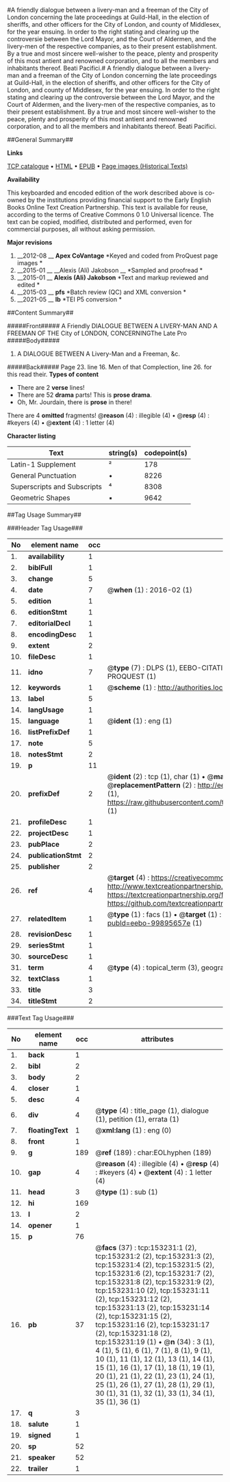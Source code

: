 #A friendly dialogue between a livery-man and a freeman of the City of London concerning the late proceedings at Guild-Hall, in the election of sheriffs, and other officers for the City of London, and county of Middlesex, for the year ensuing. In order to the right stating and clearing up the controversie between the Lord Mayor, and the Court of Aldermen, and the livery-men of the respective companies, as to their present establishment. By a true and most sincere well-wisher to the peace, plenty and prosperity of this most antient and renowned corporation, and to all the members and inhabitants thereof. Beati Pacifici.#
A friendly dialogue between a livery-man and a freeman of the City of London concerning the late proceedings at Guild-Hall, in the election of sheriffs, and other officers for the City of London, and county of Middlesex, for the year ensuing. In order to the right stating and clearing up the controversie between the Lord Mayor, and the Court of Aldermen, and the livery-men of the respective companies, as to their present establishment. By a true and most sincere well-wisher to the peace, plenty and prosperity of this most antient and renowned corporation, and to all the members and inhabitants thereof. Beati Pacifici.

##General Summary##

**Links**

[TCP catalogue](http://www.ota.ox.ac.uk/tcp/)  • 
[HTML](http://tei.it.ox.ac.uk/tcp/Texts-HTML/free/A84/A84928.html)  • 
[EPUB](http://tei.it.ox.ac.uk/tcp/Texts-EPUB/free/A84/A84928.epub) • 
[Page images (Historical Texts)](https://historicaltexts.jisc.ac.uk/eebo-99895657e)

**Availability**

This keyboarded and encoded edition of the work described above is co-owned by the
    institutions providing financial support to the Early English Books Online Text Creation
    Partnership. This text is available for reuse, according to the terms of  Creative Commons 0 1.0 Universal
    licence. The text can be copied, modified, distributed and performed, even for commercial
    purposes, all without asking permission.

**Major revisions**

1. __2012-08 __ __Apex CoVantage__ *Keyed and coded from ProQuest page images *
1. __2015-01 __ __Alexis (Ali) Jakobson __ *Sampled and proofread *
1. __2015-01 __ __Alexis (Ali) Jakobson__ *Text and markup reviewed and edited *
1. __2015-03 __ __pfs__ *Batch review (QC) and XML conversion *
1. __2021-05 __ __lb__ *TEI P5 conversion *

##Content Summary##

#####Front#####
A Friendly DIALOGUE BETWEEN A LIVERY-MAN AND A FREEMAN OF THE City of LONDON, CONCERNINGThe Late Pro
#####Body#####

1. A DIALOGUE BETWEEN A Livery-Man and a Freeman, &c.

#####Back#####
Page 23. line 16. Men of that Complection, line 26. for this read their.
**Types of content**

  * There are 2 **verse** lines!
  * There are 52 **drama** parts! This is **prose drama**.
  * Oh, Mr. Jourdain, there is **prose** in there!

There are 4 **omitted** fragments! 
 @__reason__ (4) : illegible (4)  •  @__resp__ (4) : #keyers (4)  •  @__extent__ (4) : 1 letter (4)

**Character listing**


|Text|string(s)|codepoint(s)|
|---|---|---|
|Latin-1 Supplement|²|178|
|General Punctuation|•|8226|
|Superscripts             and Subscripts|⁴|8308|
|Geometric Shapes|▪|9642|

##Tag Usage Summary##

###Header Tag Usage###

|No|element name|occ|attributes|
|---|---|---|---|
|1.|__availability__|1||
|2.|__biblFull__|1||
|3.|__change__|5||
|4.|__date__|7| @__when__ (1) : 2016-02 (1)|
|5.|__edition__|1||
|6.|__editionStmt__|1||
|7.|__editorialDecl__|1||
|8.|__encodingDesc__|1||
|9.|__extent__|2||
|10.|__fileDesc__|1||
|11.|__idno__|7| @__type__ (7) : DLPS (1), EEBO-CITATION (1), VID (1), EEBO-PROQUEST (1), STC (2), PROQUEST (1)|
|12.|__keywords__|1| @__scheme__ (1) : http://authorities.loc.gov/ (1)|
|13.|__label__|5||
|14.|__langUsage__|1||
|15.|__language__|1| @__ident__ (1) : eng (1)|
|16.|__listPrefixDef__|1||
|17.|__note__|5||
|18.|__notesStmt__|2||
|19.|__p__|11||
|20.|__prefixDef__|2| @__ident__ (2) : tcp (1), char (1)  •  @__matchPattern__ (2) : ([0-9\-]+):([0-9IVX]+) (1), (.+) (1)  •  @__replacementPattern__ (2) : http://eebo.chadwyck.com/downloadtiff?vid=$1&page=$2 (1), https://raw.githubusercontent.com/textcreationpartnership/Texts/master/tcpchars.xml#$1 (1)|
|21.|__profileDesc__|1||
|22.|__projectDesc__|1||
|23.|__pubPlace__|2||
|24.|__publicationStmt__|2||
|25.|__publisher__|2||
|26.|__ref__|4| @__target__ (4) : https://creativecommons.org/publicdomain/zero/1.0/ (1), http://www.textcreationpartnership.org/docs/. (1), https://textcreationpartnership.org/faq/#faq05 (1), https://github.com/textcreationpartnership (1)|
|27.|__relatedItem__|1| @__type__ (1) : facs (1)  •  @__target__ (1) : https://data.historicaltexts.jisc.ac.uk/view?pubId=eebo-99895657e (1)|
|28.|__revisionDesc__|1||
|29.|__seriesStmt__|1||
|30.|__sourceDesc__|1||
|31.|__term__|4| @__type__ (4) : topical_term (3), geographic_name (1)|
|32.|__textClass__|1||
|33.|__title__|3||
|34.|__titleStmt__|2||


###Text Tag Usage###

|No|element name|occ|attributes|
|---|---|---|---|
|1.|__back__|1||
|2.|__bibl__|2||
|3.|__body__|2||
|4.|__closer__|1||
|5.|__desc__|4||
|6.|__div__|4| @__type__ (4) : title_page (1), dialogue (1), petition (1), errata (1)|
|7.|__floatingText__|1| @__xml:lang__ (1) : eng (0)|
|8.|__front__|1||
|9.|__g__|189| @__ref__ (189) : char:EOLhyphen (189)|
|10.|__gap__|4| @__reason__ (4) : illegible (4)  •  @__resp__ (4) : #keyers (4)  •  @__extent__ (4) : 1 letter (4)|
|11.|__head__|3| @__type__ (1) : sub (1)|
|12.|__hi__|169||
|13.|__l__|2||
|14.|__opener__|1||
|15.|__p__|76||
|16.|__pb__|37| @__facs__ (37) : tcp:153231:1 (2), tcp:153231:2 (2), tcp:153231:3 (2), tcp:153231:4 (2), tcp:153231:5 (2), tcp:153231:6 (2), tcp:153231:7 (2), tcp:153231:8 (2), tcp:153231:9 (2), tcp:153231:10 (2), tcp:153231:11 (2), tcp:153231:12 (2), tcp:153231:13 (2), tcp:153231:14 (2), tcp:153231:15 (2), tcp:153231:16 (2), tcp:153231:17 (2), tcp:153231:18 (2), tcp:153231:19 (1)  •  @__n__ (34) : 3 (1), 4 (1), 5 (1), 6 (1), 7 (1), 8 (1), 9 (1), 10 (1), 11 (1), 12 (1), 13 (1), 14 (1), 15 (1), 16 (1), 17 (1), 18 (1), 19 (1), 20 (1), 21 (1), 22 (1), 23 (1), 24 (1), 25 (1), 26 (1), 27 (1), 28 (1), 29 (1), 30 (1), 31 (1), 32 (1), 33 (1), 34 (1), 35 (1), 36 (1)|
|17.|__q__|3||
|18.|__salute__|1||
|19.|__signed__|1||
|20.|__sp__|52||
|21.|__speaker__|52||
|22.|__trailer__|1||
